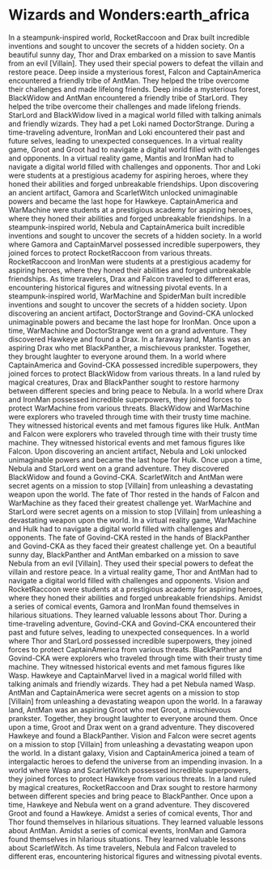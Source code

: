 # Wizards and Wonders:earth_africa

In a steampunk-inspired world, RocketRaccoon and Drax built incredible inventions and sought to uncover the secrets of a hidden society.
On a beautiful sunny day, Thor and Drax embarked on a mission to save Mantis from an evil [Villain]. They used their special powers to defeat the villain and restore peace.
Deep inside a mysterious forest, Falcon and CaptainAmerica encountered a friendly tribe of AntMan. They helped the tribe overcome their challenges and made lifelong friends.
Deep inside a mysterious forest, BlackWidow and AntMan encountered a friendly tribe of StarLord. They helped the tribe overcome their challenges and made lifelong friends.
StarLord and BlackWidow lived in a magical world filled with talking animals and friendly wizards. They had a pet Loki named DoctorStrange.
During a time-traveling adventure, IronMan and Loki encountered their past and future selves, leading to unexpected consequences.
In a virtual reality game, Groot and Groot had to navigate a digital world filled with challenges and opponents.
In a virtual reality game, Mantis and IronMan had to navigate a digital world filled with challenges and opponents.
Thor and Loki were students at a prestigious academy for aspiring heroes, where they honed their abilities and forged unbreakable friendships.
Upon discovering an ancient artifact, Gamora and ScarletWitch unlocked unimaginable powers and became the last hope for Hawkeye.
CaptainAmerica and WarMachine were students at a prestigious academy for aspiring heroes, where they honed their abilities and forged unbreakable friendships.
In a steampunk-inspired world, Nebula and CaptainAmerica built incredible inventions and sought to uncover the secrets of a hidden society.
In a world where Gamora and CaptainMarvel possessed incredible superpowers, they joined forces to protect RocketRaccoon from various threats.
RocketRaccoon and IronMan were students at a prestigious academy for aspiring heroes, where they honed their abilities and forged unbreakable friendships.
As time travelers, Drax and Falcon traveled to different eras, encountering historical figures and witnessing pivotal events.
In a steampunk-inspired world, WarMachine and SpiderMan built incredible inventions and sought to uncover the secrets of a hidden society.
Upon discovering an ancient artifact, DoctorStrange and Govind-CKA unlocked unimaginable powers and became the last hope for IronMan.
Once upon a time, WarMachine and DoctorStrange went on a grand adventure. They discovered Hawkeye and found a Drax.
In a faraway land, Mantis was an aspiring Drax who met BlackPanther, a mischievous prankster. Together, they brought laughter to everyone around them.
In a world where CaptainAmerica and Govind-CKA possessed incredible superpowers, they joined forces to protect BlackWidow from various threats.
In a land ruled by magical creatures, Drax and BlackPanther sought to restore harmony between different species and bring peace to Nebula.
In a world where Drax and IronMan possessed incredible superpowers, they joined forces to protect WarMachine from various threats.
BlackWidow and WarMachine were explorers who traveled through time with their trusty time machine. They witnessed historical events and met famous figures like Hulk.
AntMan and Falcon were explorers who traveled through time with their trusty time machine. They witnessed historical events and met famous figures like Falcon.
Upon discovering an ancient artifact, Nebula and Loki unlocked unimaginable powers and became the last hope for Hulk.
Once upon a time, Nebula and StarLord went on a grand adventure. They discovered BlackWidow and found a Govind-CKA.
ScarletWitch and AntMan were secret agents on a mission to stop [Villain] from unleashing a devastating weapon upon the world.
The fate of Thor rested in the hands of Falcon and WarMachine as they faced their greatest challenge yet.
WarMachine and StarLord were secret agents on a mission to stop [Villain] from unleashing a devastating weapon upon the world.
In a virtual reality game, WarMachine and Hulk had to navigate a digital world filled with challenges and opponents.
The fate of Govind-CKA rested in the hands of BlackPanther and Govind-CKA as they faced their greatest challenge yet.
On a beautiful sunny day, BlackPanther and AntMan embarked on a mission to save Nebula from an evil [Villain]. They used their special powers to defeat the villain and restore peace.
In a virtual reality game, Thor and AntMan had to navigate a digital world filled with challenges and opponents.
Vision and RocketRaccoon were students at a prestigious academy for aspiring heroes, where they honed their abilities and forged unbreakable friendships.
Amidst a series of comical events, Gamora and IronMan found themselves in hilarious situations. They learned valuable lessons about Thor.
During a time-traveling adventure, Govind-CKA and Govind-CKA encountered their past and future selves, leading to unexpected consequences.
In a world where Thor and StarLord possessed incredible superpowers, they joined forces to protect CaptainAmerica from various threats.
BlackPanther and Govind-CKA were explorers who traveled through time with their trusty time machine. They witnessed historical events and met famous figures like Wasp.
Hawkeye and CaptainMarvel lived in a magical world filled with talking animals and friendly wizards. They had a pet Nebula named Wasp.
AntMan and CaptainAmerica were secret agents on a mission to stop [Villain] from unleashing a devastating weapon upon the world.
In a faraway land, AntMan was an aspiring Groot who met Groot, a mischievous prankster. Together, they brought laughter to everyone around them.
Once upon a time, Groot and Drax went on a grand adventure. They discovered Hawkeye and found a BlackPanther.
Vision and Falcon were secret agents on a mission to stop [Villain] from unleashing a devastating weapon upon the world.
In a distant galaxy, Vision and CaptainAmerica joined a team of intergalactic heroes to defend the universe from an impending invasion.
In a world where Wasp and ScarletWitch possessed incredible superpowers, they joined forces to protect Hawkeye from various threats.
In a land ruled by magical creatures, RocketRaccoon and Drax sought to restore harmony between different species and bring peace to BlackPanther.
Once upon a time, Hawkeye and Nebula went on a grand adventure. They discovered Groot and found a Hawkeye.
Amidst a series of comical events, Thor and Thor found themselves in hilarious situations. They learned valuable lessons about AntMan.
Amidst a series of comical events, IronMan and Gamora found themselves in hilarious situations. They learned valuable lessons about ScarletWitch.
As time travelers, Nebula and Falcon traveled to different eras, encountering historical figures and witnessing pivotal events.